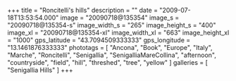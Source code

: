 +++
title = "Roncitelli's hills"
description = ""
date = "2009-07-18T13:53:54.000"
image = "20090718@135354"
image_s = "20090718@135354-s"
image_width_s = "265"
image_height_s = "400"
image_xl = "20090718@135354-xl"
image_width_xl = "663"
image_height_xl = "1000"
gps_latitude = "43.7094509333333"
gps_longitude = "13.1461876333333"
phototags = [ "Ancona", "Book", "Europe", "Italy", "Marche", "Roncitelli", "Senigallia", "SenigalliaMareCollina", "afternoon", "countryside", "field", "hill", "threshed", "tree", "yellow" ]
galleries = [ "Senigallia Hills" ]
+++
